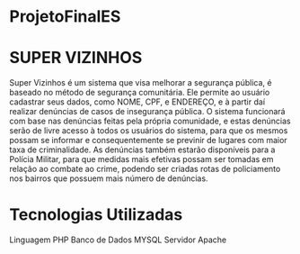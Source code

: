 # ProjetoFinalES
# SUPER VIZINHOS
Super Vizinhos é um sistema que visa melhorar a segurança pública, é baseado no método de segurança comunitária.
Ele permite ao usuário cadastrar seus dados, como NOME, CPF, e ENDEREÇO, e à partir daí realizar
denúncias de casos de insegurança pública.
O sistema funcionará com base nas denúncias feitas pela própria comunidade, e estas denúncias serão de livre acesso à todos os usuários do sistema, para que os mesmos possam se informar e consequentemente se previnir de lugares com maior taxa de criminalidade.
As denúncias também estarão disponíveis para a Polícia Militar, para que medidas mais efetivas possam ser tomadas em relação ao combate ao crime, podendo ser criadas rotas de policiamento nos bairros que possuem mais número de denúncias.
# Tecnologias Utilizadas
Linguagem PHP
Banco de Dados MYSQL
Servidor Apache
